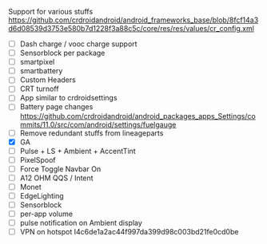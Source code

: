 Support for various stuffs 
https://github.com/crdroidandroid/android_frameworks_base/blob/8fcf14a3d6d08539d3753e580b7d1228f3a88c5c/core/res/res/values/cr_config.xml

- [ ] Dash charge / vooc charge support
- [ ] Sensorblock per package
- [ ] smartpixel
- [ ] smartbattery
- [ ] Custom Headers
- [ ] CRT turnoff
- [ ] App similar to crdroidsettings
- [ ] Battery page changes https://github.com/crdroidandroid/android_packages_apps_Settings/commits/11.0/src/com/android/settings/fuelgauge
- [ ] Remove redundant stuffs from lineageparts
- [x] GA
- [ ] Pulse + LS + Ambient + AccentTint
- [ ] PixelSpoof
- [ ] Force Toggle Navbar On
- [ ] A12 OHM QQS / Intent
- [ ] Monet
- [ ] EdgeLighting
- [ ] Sensorblock
- [ ] per-app volume
- [ ] pulse notification on Ambient display
- [ ] VPN on hotspot I4c6de1a2ac44f997da399d98c003bd21fe0cd0be
